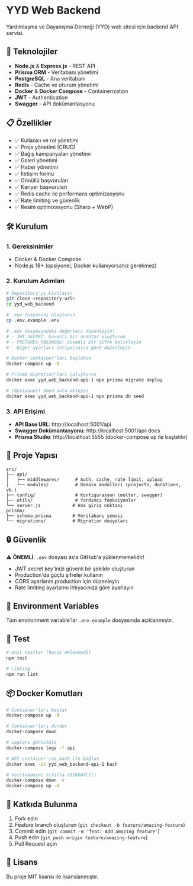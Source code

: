 # YYD Web Backend

Yardımlaşma ve Dayanışma Derneği (YYD) web sitesi için backend API servisi.

## 🚀 Teknolojiler

- **Node.js** & **Express.js** - REST API
- **Prisma ORM** - Veritabanı yönetimi
- **PostgreSQL** - Ana veritabanı
- **Redis** - Cache ve oturum yönetimi
- **Docker** & **Docker Compose** - Containerization
- **JWT** - Authentication
- **Swagger** - API dokümantasyonu

## 📋 Özellikler

- ✅ Kullanıcı ve rol yönetimi
- ✅ Proje yönetimi (CRUD)
- ✅ Bağış kampanyaları yönetimi
- ✅ Galeri yönetimi
- ✅ Haber yönetimi
- ✅ İletişim formu
- ✅ Gönüllü başvuruları
- ✅ Kariyer başvuruları
- ✅ Redis cache ile performans optimizasyonu
- ✅ Rate limiting ve güvenlik
- ✅ Resim optimizasyonu (Sharp + WebP)

## 🛠️ Kurulum

### 1. Gereksinimler

- Docker & Docker Compose
- Node.js 18+ (opsiyonel, Docker kullanıyorsanız gerekmez)

### 2. Kurulum Adımları

```bash
# Repository'yi klonlayın
git clone <repository-url>
cd yyd_web_backend

# .env dosyasını oluşturun
cp .env.example .env

# .env dosyasındaki değerleri düzenleyin:
# - JWT_SECRET: Güvenli bir anahtar oluşturun
# - POSTGRES_PASSWORD: Güvenli bir şifre belirleyin
# - Diğer ayarları ihtiyacınıza göre düzenleyin

# Docker container'ları başlatın
docker-compose up -d

# Prisma migration'ları çalıştırın
docker exec yyd_web_backend-api-1 npx prisma migrate deploy

# (Opsiyonel) Seed data ekleyin
docker exec yyd_web_backend-api-1 npx prisma db seed
```

### 3. API Erişimi

- **API Base URL**: http://localhost:5001/api
- **Swagger Dokümantasyonu**: http://localhost:5001/api-docs
- **Prisma Studio**: http://localhost:5555 (docker-compose up ile başlatılır)

## 📁 Proje Yapısı

```
src/
├── api/
│   ├── middlewares/      # Auth, cache, rate limit, upload
│   └── modules/          # Domain modülleri (projects, donations, vb.)
├── config/               # Konfigürasyon (multer, swagger)
├── utils/                # Yardımcı fonksiyonlar
└── server.js            # Ana giriş noktası
prisma/
├── schema.prisma        # Veritabanı şeması
└── migrations/          # Migration dosyaları
```

## 🔒 Güvenlik

⚠️ **ÖNEMLİ**: `.env` dosyası asla GitHub'a yüklenmemelidir!

- JWT secret key'inizi güvenli bir şekilde oluşturun
- Production'da güçlü şifreler kullanın
- CORS ayarlarını production için düzenleyin
- Rate limiting ayarlarını ihtiyacınıza göre ayarlayın

## 📝 Environment Variables

Tüm environment variable'lar `.env.example` dosyasında açıklanmıştır.

## 🧪 Test

```bash
# Unit testler (henüz eklenmedi)
npm test

# Linting
npm run lint
```

## 📦 Docker Komutları

```bash
# Container'ları başlat
docker-compose up -d

# Container'ları durdur
docker-compose down

# Logları görüntüle
docker-compose logs -f api

# API container'ına bash ile bağlan
docker exec -it yyd_web_backend-api-1 bash

# Veritabanını sıfırla (DİKKATLİ!)
docker-compose down -v
docker-compose up -d
```

## 👥 Katkıda Bulunma

1. Fork edin
2. Feature branch oluşturun (`git checkout -b feature/amazing-feature`)
3. Commit edin (`git commit -m 'feat: Add amazing feature'`)
4. Push edin (`git push origin feature/amazing-feature`)
5. Pull Request açın

## 📄 Lisans

Bu proje MIT lisansı ile lisanslanmıştır.
